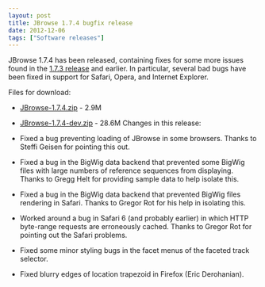 ```yaml
---
layout: post
title: JBrowse 1.7.4 bugfix release
date: 2012-12-06
tags: ["Software releases"]
---
```


JBrowse 1.7.4 has been released, containing fixes for some more issues found in
the
[1.7.3 release](http://jbrowse.org/jbrowse-1-7-3-bugfix-release/ "JBrowse 1.7.3 bugfix release")
and earlier. In particular, several bad bugs have been fixed in support for
Safari, Opera, and Internet Explorer.

Files for download:

- [JBrowse-1.7.4.zip](/wordpress/wp-content/plugins/download-monitor/download.php?id=33 "download JBrowse-1.7.4.zip") -
  2.9M
- [JBrowse-1.7.4-dev.zip](http://jbrowse.org/wordpress/wp-content/plugins/download-monitor/download.php?id=34 "download JBrowse-1.7.4-dev.zip") -
  28.6M Changes in this release:

- Fixed a bug preventing loading of JBrowse in some browsers. Thanks to Steffi
  Geisen for pointing this out.

- Fixed a bug in the BigWig data backend that prevented some BigWig files with
  large numbers of reference sequences from displaying. Thanks to Gregg Helt for
  providing sample data to help isolate this.

- Fixed a bug in the BigWig data backend that prevented BigWig files rendering
  in Safari. Thanks to Gregor Rot for his help in isolating this.

- Worked around a bug in Safari 6 (and probably earlier) in which HTTP
  byte-range requests are erroneously cached. Thanks to Gregor Rot for pointing
  out the Safari problems.

- Fixed some minor styling bugs in the facet menus of the faceted track
  selector.

- Fixed blurry edges of location trapezoid in Firefox (Eric Derohanian).

